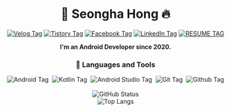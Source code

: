 <h1 align="center">📌 Seongha Hong 🔥</h1>
<p align="center">
  <a href="https://velog.io/@dkqk0124"><img alt="Velog Tag" src="https://img.shields.io/badge/Velog-20C997?style=flat-square&logo=Velog&logoColor=white"/></a>
  <a href="https://haesom.dev"><img alt="Tistory Tag" src="https://img.shields.io/badge/Tistory-000000?style=flat-square&logo=Tistory&logoColor=white"/></a>
  <a href="https://www.facebook.com/profile.php?id=100011798682469"><img alt="Facebook Tag" src="https://img.shields.io/badge/Facebook-1877F2?style=flat-square&logo=Facebook&logoColor=white"/></a>
  <a href="https://www.linkedin.com/in/%EC%84%B1%ED%95%98-%ED%99%8D-a35590256/"><img alt="LinkedIn Tag" src="https://img.shields.io/badge/LinkedIn-0A66C2?style=flat-square&logo=LinkedIn&logoColor=white"/></a>
  <a href="https://www.rallit.com/resumes/235084@dkqk0124/%ED%99%8D%EC%84%B1%ED%95%98"><img alt="RESUME TAG" src="https://img.shields.io/badge/RESUME-000000?style=flat-square&logo=README&logoColor=white"/></a>
</p>
<p align="center"><b>I'm an Android Developer since 2020.</b></p>
<h3 align="center">💼 Languages and Tools</h3>
<p align="center">
  <a><img alt="Android Tag" src="https://img.shields.io/badge/Android-3DDC84?style=flat-square&logo=Android&logoColor=white"/></a>&nbsp;
  <a><img alt="Kotlin Tag" src="https://img.shields.io/badge/Kotlin-7F52FF?style=flat-square&logo=Kotlin&logoColor=white"/></a>&nbsp;
  <a><img alt="Android Studio Tag" src="https://img.shields.io/badge/Android_Studio-3DDC84?style=flat-square&logo=AndroidStudio&logoColor=white"/></a>&nbsp;
  <a><img alt="Git Tag" src="https://img.shields.io/badge/Git-F05032?style=flat-square&logo=Git&logoColor=white"/></a>&nbsp;
  <a><img alt="Github Tag" src="https://img.shields.io/badge/Github-181717?style=flat-square&logo=Github&logoColor=white"/></a><br><br>
  <a><img alt="GitHub Status" src="https://github-readme-stats.vercel.app/api?username=KRMKGOLD&show_icons=true"/></a><br>
  <a><img alt="Top Langs" src="https://github-readme-stats.vercel.app/api/top-langs/?username=krmkgold&layout=compact"/></a><br>
</p>
